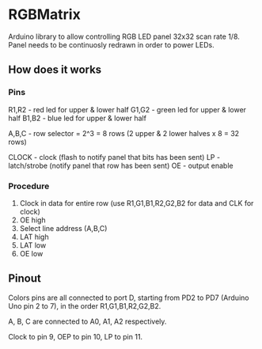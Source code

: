# RGBMatrix

Arduino library to allow controlling RGB LED panel 32x32 scan rate 1/8.
Panel needs to be continuosly redrawn in order to power LEDs.

## How does it works

### Pins

R1,R2 - red led for upper & lower half
G1,G2 - green led for upper & lower half
B1,B2 - blue led for upper & lower half

A,B,C - row selector = 2^3 = 8 rows (2 upper & 2 lower halves x 8 = 32 rows)

CLOCK - clock (flash to notify panel that bits has been sent)
LP    - latch/strobe (notify panel that row has been sent)
OE    - output enable

### Procedure

1) Clock in data for entire row (use R1,G1,B1,R2,G2,B2 for data and CLK for clock)
2) OE high
3) Select line address (A,B,C)
4) LAT high
5) LAT low
6) OE low
   
## Pinout

Colors pins are all connected to port D, starting from PD2 to PD7 (Arduino Uno pin 2 to 7), in the order R1,G1,B1,R2,G2,B2.

A, B, C are connected to A0, A1, A2 respectively.

Clock to pin 9, OEP to pin 10, LP to pin 11.